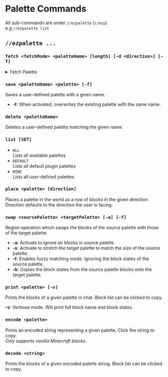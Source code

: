 # Palette Commands

All sub-commands are under `//ezpalette` (`//ezp`)\
e.g `//ezpalette list`

## `//ezpalette ...`

### `fetch <fetchMode> <paletteName> [length] [-d <direction>] [-f]`

<details>

<summary>Fetch Palette</summary>

Saves a user-defined palette with a given name.

* **Fetch Mode**: From where to fetch the palette blocks:
  * **`WORLD`**
    * Takes the blocks from the player's position
  * **`SELECTION`**
    * Takes the blocks from the player's selection
    * Selection must be 1x1xN in size, where N is the desired palette length
  * **`HOTBAR`**
    * Takes blocks from the player's hotbar
    * Ignores items and uses default block properties
* **Length** (Default: 0): How many block to fecth. A length of 0 (default) will fetch blocks until air is reached.
* **-d** (Default: me): The direction to fetch in. Defaults to the direction the user is facing.
* **-f**: When activated, overwrites the existing palette with the same name.

<img src="../.gitbook/assets/ezp_fetch.gif" alt="" data-size="original">

</details>

### `save <paletteName> <palette> [-f]`

Saves a user-defined palette with a given name.

* **-f**: When activated, overwrites the existing palette with the same name.

### `delete <paletteName>`

Deletes a user-defined palette matching the given name.

### `list [SET]`

* `ALL`\
  Lists all available palettes
* `DEFAULT`\
  Lists all default plugin palettes
* `MINE`\
  Lists all user-defined palettes

### `place <palette> [direction]`

Places a palette in the world as a row of blocks in the given direction.\
Direction defaults to the direction the user is facing.

### `swap <sourcePalette> <targetPalette> [-a] [-f]`

Region operation which swaps the blocks of the source palette with those of the target palette.

* **-a**: Activate to ignore air blocks in source palette.
* **-s**: Activate to stretch the target palette to match the size of the source palette.
* **-f**: Enables fuzzy matching mode. Ignoring the block states of the source palette.
* **-b**: Copies the block states from the source palette blocks onto the target palette.

### `print <palette> [-v]`

Prints the blocks of a given palette in chat. Block list can be clicked to copy.

**-v**: Verbose mode. Will print full block name and block states.

### `encode <palette>`

Prints an encoded string representing a given palette. Click the string to copy.\
_Only supports vanilla Minecraft blocks._

### `decode <string>`

Prints the blocks of a given encoded palette string. Block list can be clicked to copy.
